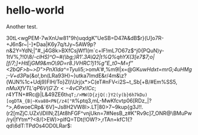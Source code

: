 # hello-world

Another test.

30tL<wgPEM-7wXnUw81"9h)uqdgK"UeSB=D47A&dB$r}(U]o7R-+J6n$r~|-]*Daa|K6y7q/tJy~5AW9p?n&2Y=YdN;|"#_j4G8k>BXfCsjWf1(m`c+IF!mL7O67z$^j0{PQuN)y-1tV%,?!0\8/-*clHS)^O~#(\bg;)R1'.3A\Q2|t%Q\%qhYX(3[e7$7;o|[f/7;]+HtEjGM9&mO\9D=r8.}VHRC?j1%g"E_t0~M=f"<2bQF>b~>D">PnXIda^=Ty*uli5;>omA'#,%m9l|x=@GK*uwHdxt=mrG;4uHMg;-V+d3P*a{&o!,bn(LRa93H}~}utka7ImdE&r/4m&\z?(WJN%1c+Udj9)FIH/To}Zl)\Urj(x*>C(eT#nFV<i2S~t_Sb[+B/#Em%SS$5,nMuXfVTL'{qP6V(G'Zr<-4vCPx!lCc;r}4Y$TN+#Rc@\|L&49ZE6t`hqT;/>MW(D{zjQ(:}Y2(y(b}6h7kDu)[ogDTA_{B|~Kva88<PN{/z4["R`%ptq3,mL-MwKfcvtp06[RDz_|?^>,A6woeCRp&`6V]~Js8H2VW8l>.LT|80>7~9kup{g3J!!.(r2[mZjC.UZx\IDIIN;Z[At8hFGF^vnjUkn=7#NesB_z#K"Rv9c]7_ONR@\BMuPw/ryl|fYtm*?<8/(>EW)>pIfQ=TDt(!OW?>,rTAn=kfC1{?qd\6dT:TPdOs4OD0LRar$:
